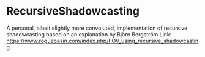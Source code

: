 # RecursiveShadowcasting
A personal, albeit slightly more convoluted, implementation of recursive shadowcasting based on an explanation by Björn Bergström
Link: https://www.roguebasin.com/index.php/FOV_using_recursive_shadowcasting